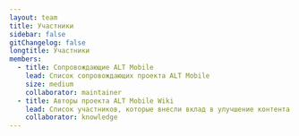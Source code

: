 ```yaml
---
layout: team
title: Участники
sidebar: false
gitChangelog: false
longtitle: Участники
members:
  - title: Сопровождающие ALT Mobile
    lead: Cписок сопровождающих проекта ALT Mobile
    size: medium
    collaborator: maintainer
  - title: Авторы проекта ALT Mobile Wiki
    lead: Список участников, которые внесли вклад в улучшение контента ALT Mobile Wiki
    collaborator: knowledge
---
```

